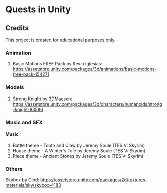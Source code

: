 # Quests in Unity


## Credits

This project is created for educational purposes only. 

### Animation

1. Basic Motions FREE Pack by Kevin Iglesias: https://assetstore.unity.com/packages/3d/animations/basic-motions-free-pack-154271

### Models

1. Strong Knight by 3DMaesen: https://assetstore.unity.com/packages/3d/characters/humanoids/strong-knight-83586

### Music and SFX

#### Music

1. Battle theme - Tooth and Claw by Jeremy Soule (TES V: Skyrim)
2. House theme - A Winter's Tale by Jeremy Soule (TES V: Skyrim)
3. Piece theme - Ancient Stones by Jeremy Soule (TES V: Skyrim)

### Others

Skybox by Clod: https://assetstore.unity.com/packages/2d/textures-materials/sky/skybox-4183

